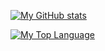 <!--
**mustakimali/mustakimali** is a ✨ _special_ ✨ repository because its `README.md` (this file) appears on your GitHub profile.

Here are some ideas to get you started:

- 🔭 I’m currently working on ...
- 🌱 I’m currently learning ...
- 👯 I’m looking to collaborate on ...
- 🤔 I’m looking for help with ...
- 💬 Ask me about ...
- 📫 How to reach me: ...
- 😄 Pronouns: ...
- ⚡ Fun fact: ...
-->

[![My GitHub stats](https://github-readme-stats.vercel.app/api?username=mustakimali&count_private=true&theme=vue-dark)](https://github.com/anuraghazra/github-readme-stats)

[![My Top Language](https://github-readme-stats.vercel.app/api/top-langs/?username=mustakimali&layout=compact&hide=css,html&langs_count=10&count_private=true&theme=vue-dark)](https://github.com/anuraghazra/github-readme-stats)
